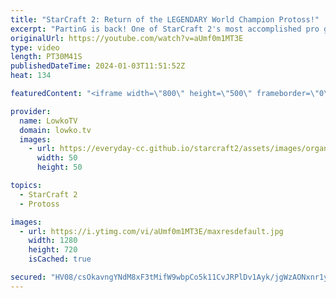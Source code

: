 ```yaml
---
title: "StarCraft 2: Return of the LEGENDARY World Champion Protoss!"
excerpt: "PartinG is back! One of StarCraft 2's most accomplished pro gamers has returned from his military service in South Korea. He was forced to retire in 2021, but has now returned to the game. In this series from the Korean Starcraft League (KSL) he's facing off against the Chinese Terran player Coffee."
originalUrl: https://youtube.com/watch?v=aUmf0m1MT3E
type: video
length: PT30M41S
publishedDateTime: 2024-01-03T11:51:52Z
heat: 134

featuredContent: "<iframe width=\"800\" height=\"500\" frameborder=\"0\" src=\"https://www.youtube.com/embed/aUmf0m1MT3E\" allow=\"accelerometer; autoplay; encrypted-media; gyroscope; picture-in-picture\" allowfullscreen></iframe>"

provider:
  name: LowkoTV
  domain: lowko.tv
  images:
    - url: https://everyday-cc.github.io/starcraft2/assets/images/organizations/lowko.tv-50x50.jpg
      width: 50
      height: 50

topics:
  - StarCraft 2
  - Protoss

images:
  - url: https://i.ytimg.com/vi/aUmf0m1MT3E/maxresdefault.jpg
    width: 1280
    height: 720
    isCached: true

secured: "HV08/csOkavngYNdM8xF3tMifW9wbpCo5k11CvJRPlDv1Ayk/jgWzAONxnr1y2qXVGnhTdZRs8Ec7yJO5uumCF8/ryrSUXpGXqsNTOM4xwT7s/Aa/c2tA9yXkf/rE73tkod3GQN66rS3rEIMCcmnHh34Dfwanrf//zHZ03OHXqHiozVtJlhzvQru+T9+q5MCZ3woQ4zp9g2NSIOMIbzZnoOabRVX27Wkm4QGkJWqBfNmrL10DAe1tgWHWbBxwnlu8hjg1PMiSqpxG6PdrXCD/hJx2s4ShzrtOyg/hzQ0oOCmrLjWzkcSn8O3qoObhfIwY7vap32/O9wOhhHp80WURqbO2StmKmR1vqqVOdaqX3yvBE/Apm+eb9IQs5kHE12RgLgSRQvnZGopqlPaNWoZ9Bt19qVPJHsPYSxVNQCV+6M=;XRC61cyAfftjeQ5U4H4/kg=="
---
```


